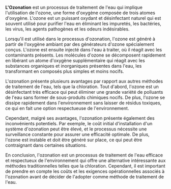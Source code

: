 **L'Ozonation** est un processus de traitement de l'eau qui implique l'utilisation de l'ozone, une forme d'oxygène composée de trois atomes d'oxygène. L'ozone est un puissant oxydant et désinfectant naturel qui est souvent utilisé pour purifier l'eau en éliminant les impuretés, les bactéries, les virus, les agents pathogènes et les odeurs indésirables.

Lorsqu'il est utilisé dans le processus d'ozonation, l'ozone est généré à partir de l'oxygène ambiant par des générateurs d'ozone spécialement conçus. L'ozone est ensuite injecté dans l'eau à traiter, où il réagit avec les contaminants présents. Les molécules d'ozone se décomposent rapidement en libérant un atome d'oxygène supplémentaire qui réagit avec les substances organiques et inorganiques présentes dans l'eau, les transformant en composés plus simples et moins nocifs.

L'ozonation présente plusieurs avantages par rapport aux autres méthodes de traitement de l'eau, tels que la chloration. Tout d'abord, l'ozone est un désinfectant très efficace qui peut éliminer une grande variété de polluants de l'eau sans former de sous-produits chimiques nocifs. De plus, l'ozone se dissipe rapidement dans l'environnement sans laisser de résidus toxiques, ce qui en fait une option respectueuse de l'environnement.

Cependant, malgré ses avantages, l'ozonation présente également des inconvénients potentiels. Par exemple, le coût initial d'installation d'un système d'ozonation peut être élevé, et le processus nécessite une surveillance constante pour assurer une efficacité optimale. De plus, l'ozone est instable et doit être généré sur place, ce qui peut être contraignant dans certaines situations.

En conclusion, l'ozonation est un processus de traitement de l'eau efficace et respectueux de l'environnement qui offre une alternative intéressante aux méthodes traditionnelles telles que la chloration. Cependant, il est important de prendre en compte les coûts et les exigences opérationnelles associés à l'ozonation avant de décider de l'adopter comme méthode de traitement de l'eau.